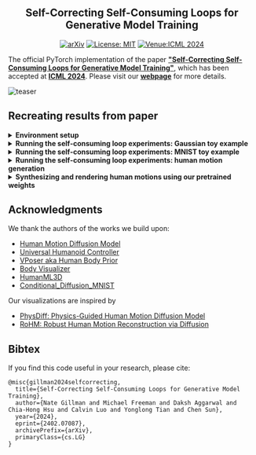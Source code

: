 <div align="center">

## Self-Correcting Self-Consuming Loops for Generative Model Training

[![arXiv](https://img.shields.io/badge/arXiv-2402.07087-<COLOR>.svg)](https://arxiv.org/abs/2402.07087)
[![License: MIT](https://img.shields.io/badge/License-MIT-yellow.svg)](https://opensource.org/licenses/MIT)
[![Venue:ICML 2024](https://img.shields.io/badge/Venue-ICML%202024-007CFF)](https://icml.cc/)

</div>

The official PyTorch implementation of the paper [**"Self-Correcting Self-Consuming Loops for Generative Model Training"**](https://arxiv.org/abs/2402.07087), which has been accepted at [**ICML 2024**](https://icml.cc/Conferences/2024).
Please visit our [**webpage**](https://nategillman.com/sc-sc.html) for more details.


![teaser](assets/motion_null.gif)




## Recreating results from paper

<details>
  <summary><b> Environment setup </b></summary>

<br>

The main building blocks for this repo include [Human Motion Diffusion Model](https://guytevet.github.io/mdm-page/), [Universal Humanoid Controller](https://github.com/ZhengyiLuo/UHC), [VPoser](https://github.com/nghorbani/human_body_prior).
Please visit their webpages for more details, including license info.
Note that their code depends on other libraries, including CLIP, SMPL, SMPL-X, PyTorch3D, and uses datasets that each have their own respective licenses that must also be followed.

### Step 1: build conda env

Run the script: 

```bash
cd utils/setup
./setup.sh
```

This will create a conda virtual environment and perform a basic test (`test_environment.py`) to see if all succeeds. 

The environment setup has several major steps which depend greatly on the host machine. While `setup.sh` aspires to be robust / 'just work', there will be differences from system to system. 
For completeness, those steps are:
1. Create a Python 3.8.12 conda virtual environment named `"scsc"`
2. Install the dependencies of [MDM](https://github.com/GuyTevet/motion-diffusion-model)
3. Install the dependencies of [UHC](https://github.com/ZhengyiLuo/UHC) (including [Mujoco](https://github.com/openai/mujoco-py), which requires [Boost](https://www.boost.org/) to cythonize.)
4. Install visualization dependencies ([Body Visualizer](https://github.com/nghorbani/body_visualizer), [VPoser](https://github.com/nghorbani/human_body_prior))

Optionally, the last step of `./setup.sh` will facilitate moving the SMPL, SMPL+H, and SMPL+X models into their expected locations.

You must have an account on the following websites **AND AGREE TO THEIR TERMS AND CONDITIONS**:
- SMPL-X: https://smpl-x.is.tue.mpg.de/register.php
- SMPL: https://smpl.is.tue.mpg.de/modellicense.html
- SMPL-H: https://mano.is.tue.mpg.de/register.php

The data download script may also be run independently of the model setup. One can run: `./get_smpl_data.sh`.
More detail on the data dependencies can be found in Step 3.

<!-- <details>
  <summary><b> (Optional) basic environment setup test, to check if sampling works </b></summary> 

Running a sampling and basic visualization is a good intermediate test to run at this point. To do this,
first download the [`humanml-encoder-512`](https://github.com/GuyTevet/motion-diffusion-model?tab=readme-ov-file#3-download-the-pretrained-models) model from the MDM repository. 

Place it into `save/`. Make a copy of the model weights you wish to use for MDM (e.g., `model000200000.pt`) and
name it `model.pt`. The save directory should now look like this:
```commandline
|── save
└── humanml_trans_enc_512
    ├── args.json
    ├── eval_humanml_trans_enc_512_000475000_gscale2.5_wo_mm.log
    ├── model000200000.pt
    ├── model000475000.pt
    ├── model.pt
    ├── opt000200000.pt
    └── opt000475000.pt
```

To run the visualization test, enter the following into your shell:
```bash
conda activate scsc
mkdir -p test_videos
python visualize/visualizer.py
```

Examine the contents of the `test_videos` directory to find the results. 

This will output should look something like this:
```commandline
(scsc) [user@host]$ python visualize/visualizer.py WARNING: You are using a SMPL model, with only 10 shape coefficients.
usage: visualizer.py [-h] model_path
visualizer.py: error: the following arguments are required: model_path
WARNING: !-model_path was not specified through args.
Reading ././dataset/humanml_opt.txt
Loading dataset t2m !!...
100%|████████████████████████████████| 1460/1460 [00:02<00:00, 621.19it/s] num_synthetic_examples_included = 0
Skipped: 0 samples. Total Samples: 1404 Number of diffusion steps: 1000 Sampling batch 1/1!!...
Sampler batch size: 64
Sampling [repetitions: 0]
100%|████████████████████████████████| 1000/1000 [01:44<00:00, 9.54it/s]
Processing Sample [repetitions: 0] data rep: hml_vec.....
hml vec rep
Successfully saved wireframe videos to:
[PosixPath('test_videos/wireframe_video_prompt_0.mp4'), PosixPath('test_videos/wireframe_video_prompt_1.mp4')]
POSE_SEQ shape (296, 22, 3)
2024-02-26 00:53:21.608 | INFO | translation.utils_mdm_to_amass.human_body_prior.src.human_body_prior.tools.model_loader:load_model:97 - Loaded model in eval mode with trained weights: ./body_models/vposer_v2_05/snapshots/V02_05_epoch=13_val_loss=0.03.ckpt
VPoser Advanced IK: 100%|████████████████████████████| 1/1 [00:13<00:00, 13.70s/it] 
100%|██████████████████████████████| 196/196 [01:10<00:00, 2.76it/s] 
100%|██████████████████████████████| 100/100 [00:35<00:00, 2.78it/s] 
Successfully saved skinned videos to:
[PosixPath('test_videos/skinned_video_0.gif'), PosixPath('test_videos/skinned_video_1.gif')]
```

</details> -->

### Step 2: obtain HumanML3D dataset, and filter it to obtain our subset

First, must build [HumanML3D](https://github.com/EricGuo5513/HumanML3D) dataset.

Instructions on how to build the dataset may be found here: [LINK](https://github.com/EricGuo5513/HumanML3D?tab=readme-ov-file#how-to-obtain-the-data)

To obtain the AMASS data required to build HumanML3D, one can use the `get_smpl_data.sh` script and then the `extract_humanml_3d.sh` script. Together, this will download the required AMASS datasets and put them in a convenient location to proceed with HumanML3D's instructions. 
Again, usage of this script requires one have an active account on the [AMASS website](https://amass.is.tue.mpg.de/index.html) and agree to the license of all individual datasets. 

```bash
git clone https://github.com/EricGuo5513/HumanML3D.git
# follow HumanML3D setup instructions at the above repo, then
cp -r HumanML3D/HumanML3D ./dataset/HumanML3D
cp HumanML3D/index.csv ./dataset/HumanML3D/index.csv
```

Then, at [BMLMoVi](https://borealisdata.ca/dataset.xhtml?persistentId=doi%3A10.5683%2FSP2%2FJRHDRN&version=&q=&fileTypeGroupFacet=%22Archive%22&fileAccess=&fileTag=&fileSortField=&fileSortOrder=), you need to download and unpack the files:
- `F_Subjects_1_45.tar`: [LINK](https://borealisdata.ca/file.xhtml?fileId=128299&version=5.0)
- `F_Subjects_46_90.tar`: [LINK](https://borealisdata.ca/file.xhtml?fileId=92072&version=5.0)

and put their contents together inside the folder `dataset/F_Subjects_1_90` at the root of the repository.
We use this when we run the following script, to filter the HumanML3D dataset into smaller subdata sets of sizes $\{64, 128, 256, 2794\}$ as described in the paper.

```bash
python exp_scripts/filter_dataset.py
```

### Step 3: Download dependencies for MDM, UHC, and inverse kinematics engine


```bash
# from original MDM repo
pip install gdown
bash prepare/download_glove.sh
bash prepare/download_smpl_files.sh
bash prepare/download_t2m_evaluators.sh
```

The `download_smpl_files.sh` will place files inside `body_models/smpl`.
Then, download and place these files in the repo as indicated:
- [DMPL model](https://smpl.is.tue.mpg.de/download.php) (go to downloads, then "Download DMPLs compatible with SMPL", then put `dmpls` folder inside `body_models` directory)
- [VPoser v2.0](https://smpl-x.is.tue.mpg.de/) (sign up for an account and find the VPoser v2 download in the 'Downloads tab') and unzip, then place it in `body_models/vposer_v2_05` (i.e. rename downloaded folder to `vposer_v2_05`) 
- [SMPL-H model](https://mano.is.tue.mpg.de/) (find the Extended SMPL+H model download in the 'Downloads tab') and place the `smplh` folder in `body_models`


After all this, `body_models` directory should look like this:

  ```bash
body_models
├── dmpls
│   ├── female
│       ├── model.npz
│   ├── male
│       ├── model.npz
│   ├── neutral
│       ├── model.npz
├── smpl
│   ├── J_regressor_extra.npy
│   ├── kintree_table.pkl
│   ├── SMPL_NEUTRAL.pkl
│   ├── smplfaces.npy
├── smplh
│   ├── female
│       ├── model.npz
│   ├── male
│       ├── model.npz
│   ├── neutral
│       ├── model.npz
├── vposer_v2_05
│   ├── snapshots
│       ├── V02_05_epoch=08_val_loss=0.03.ckpt
│       ├── V02_05_epoch=13_val_loss=0.03.ckpt
│   ├── V02_05.yaml
```


Also need data for UHC:

```bash
# Also need data for UHC
cd UniversalHumanoidControl
bash download_data.sh
```

</details>


<details>
  <summary><b> Running the self-consuming loop experiments: Gaussian toy example </b></summary>

<br>

```bash
python exp_scripts/gaussian_toy_example.py
```

</details>

<details>
  <summary><b> Running the self-consuming loop experiments: MNIST toy example </b></summary>

<br>

Create a separate conda env for these experiments:

```bash
conda create -n mnist_toy python=3.11
conda activate mnist_toy

conda install pytorch==2.2.0 torchvision==0.17.0 torchaudio==2.2.0 pytorch-cuda=12.1 -c pytorch -c nvidia
conda install tqdm matplotlib -y
conda install scikit-learn -y
```

Train an image classifer for MNIST digits; the learned embeddings will be used to compute the FID scores later.

```bash
mkdir -p exp_outputs/mnist
python exp_scripts/mnist/fid_lenet.py
```

This first training script trains the baseline, which is generations 0 through 50.
The last checkpoint from Generation 0 will  be used to seed all of the self-consuming experiments.
Don't start the other runs until this run finishes.

```bash
NUM_EPOCH=20

python exp_scripts/mnist/self_consuming_ddpm_mini.py \
    --n_epoch_for_training_from_scratch ${NUM_EPOCH} \
    --train_type baseline \
    --synth_aug_percent 0.0 \
    --fraction_of_train_set_to_train_on 0.2 \
    --save_dir_parent ./exp_outputs/mnist/ \
    --lr_divisor 20 \
    --resume_starting_at_generation 0
```

This script trains the self-consuming loop.
To recreate the results from the paper, you should run this script four times, for each `SYNTH_AUG_PERCENT` in `{0.2, 0.5, 1.0, 1.5}`.
These can all be run in parallel.

```bash
NUM_EPOCH=20
SYNTH_AUG_PERCENT=0.2
python exp_scripts/mnist/self_consuming_ddpm_mini.py \
    --n_epoch_for_training_from_scratch ${NUM_EPOCH} \
    --train_type iterative_finetuning \
    --synth_aug_percent ${SYNTH_AUG_PERCENT} \
    --fraction_of_train_set_to_train_on 0.2 \
    --save_dir_parent ./exp_outputs/mnist/ \
    --lr_divisor 20 \
    --resume_starting_at_generation 0
```

And this script trains the self-consuming loop with self-correction.
Again, to recreate the results from the paper, you should run this script four times, for each `SYNTH_AUG_PERCENT` in `{0.2, 0.5, 1.0, 1.5}`.
These can also all be run in parallel.

```bash
NUM_EPOCH=20
SYNTH_AUG_PERCENT=0.2
python exp_scripts/mnist/self_consuming_ddpm_mini.py \
    --n_epoch_for_training_from_scratch ${NUM_EPOCH} \
    --train_type iterative_finetuning_with_correction \
    --synth_aug_percent ${SYNTH_AUG_PERCENT} \
    --fraction_of_train_set_to_train_on 0.2 \
    --n_clusters_per_digit 16 \
    --save_dir_parent ./exp_outputs/mnist/ \
    --lr_divisor 20 \
    --resume_starting_at_generation 0
```

At any point during training, you can check on progress by running the below script.
It will generate graphs and write them to `exp_outputs/mnist/graphs`.

```bash
python exp_scripts/mnist/generate_graphs.py ./exp_outputs/mnist
```


</details>


<details>
  <summary><b> Running the self-consuming loop experiments: human motion generation</b></summary>

<br>

The bash scripts below can be run without any changes.
If your compute resources are managed by Slurm, then you might consider taking a look at 
the Slurm script that we used, which is provided at `exp_scripts/slurm.sh`.
You would need to change the resource requests and environment to match whatever your slurm setup is,
and of course you would need to change the last line, which executes the bash script listed below.


<details style="margin-left: 20px;"><summary><b>dataset size = 64</b></summary>


#### $n = 64$, training from scratch


```bash
# STEP 1: we train generation 0 on just ground truth data
bash exp_scripts/dataset_0064/train_generation_0.sh

# STEP 2: copy the checkpoint from that experiment to seed all the other experiments
python exp_scripts/dataset_0064/copy_generation_0.py

# STEP 3: After the above scripts finish, each of following 9 scripts can run in parallel

# STEP 3A: we train the baseline model
bash exp_scripts/dataset_0064/train_baseline.sh

# STEP 3B: train the iterative finetuning models
bash exp_scripts/dataset_0064/train_iterative_finetuning.sh 025
bash exp_scripts/dataset_0064/train_iterative_finetuning.sh 050
bash exp_scripts/dataset_0064/train_iterative_finetuning.sh 075
bash exp_scripts/dataset_0064/train_iterative_finetuning.sh 100

# STEP 3C: train the iterative finetuning models with correction
bash exp_scripts/dataset_0064/train_iterative_finetuning_with_correction.sh 025
bash exp_scripts/dataset_0064/train_iterative_finetuning_with_correction.sh 050
bash exp_scripts/dataset_0064/train_iterative_finetuning_with_correction.sh 075
bash exp_scripts/dataset_0064/train_iterative_finetuning_with_correction.sh 100

# STEP 4: we can graph our results; to see intermediate results, this script can be run 
# while the above 9 scripts are still running
python exp_scripts/generate_graphs.py 0064
```

#### $n = 64$, synthesizing motions using those trained weights

These scripts randomly select prompts from the test split for visualization, then sample from the
checkpoint, and render them. The second step takes a while, but note that you can execute the same
script $m$ times, where $m$ is the number of checkpoints that the script needs to sample from.

```bash
# STEP 1: run this script to copy over the relevant checkpoints into a new folder.
# command line arg #1: dataset size
# command line arg #2: quantity of prompts to sample from the test split
python exp_scripts/prep_for_visualization.py 0064 16

# STEP 2: sample motions from checkpoints, then render motions.
# command line arg #1: the path output from previous script
# command line arg #2: quantity of samples to synthesize for each prompt
python sample/checkpoint_visual_sampler.py exp_outputs/dataset_0064/visualization 4
```

</details>



<details style="margin-left: 20px;"><summary><b>dataset size = 128</b></summary>

#### $n = 128$, training from scratch

The logic for the case where the dataset has size $n=128$ is similar to the $n=64$ case; 
see above for a detailed description of what all these scripts are doing.

```bash
# train generation 0, then use it to seed other results
bash exp_scripts/dataset_0128/train_generation_0.sh
python exp_scripts/dataset_0128/copy_generation_0.py

# train generations 1 through 50
bash exp_scripts/dataset_0128/train_baseline.sh
bash exp_scripts/dataset_0128/train_iterative_finetuning.sh 025
bash exp_scripts/dataset_0128/train_iterative_finetuning.sh 050
bash exp_scripts/dataset_0128/train_iterative_finetuning.sh 075
bash exp_scripts/dataset_0128/train_iterative_finetuning.sh 100
bash exp_scripts/dataset_0128/train_iterative_finetuning_with_correction.sh 025
bash exp_scripts/dataset_0128/train_iterative_finetuning_with_correction.sh 050
bash exp_scripts/dataset_0128/train_iterative_finetuning_with_correction.sh 075
bash exp_scripts/dataset_0128/train_iterative_finetuning_with_correction.sh 100

# graph the results
python exp_scripts/generate_graphs.py 0128
```

#### $n = 128$, synthesizing motions using those trained weights


```bash
# copy the checkpoints into a new folder, randomly choose 16 prompts from test split
python exp_scripts/prep_for_visualization.py 0128 16

# synthesize motions from checkpoints, then render 4 samples for each one
python sample/checkpoint_visual_sampler.py exp_outputs/dataset_0128/visualization 4
```

</details>


<details style="margin-left: 20px;"><summary><b>dataset size = 256</b></summary>

#### $n = 256$, training from scratch

The logic for the case where the dataset has size $n=256$ is similar to the $n=64$ case; 
see above for a detailed description of what all these scripts are doing.

```bash
# train generation 0, then use it to seed other results
bash exp_scripts/dataset_0256/train_generation_0.sh
python exp_scripts/dataset_0256/copy_generation_0.py

# train generations 1 through 50
bash exp_scripts/dataset_0256/train_baseline.sh
bash exp_scripts/dataset_0256/train_iterative_finetuning.sh 025
bash exp_scripts/dataset_0256/train_iterative_finetuning.sh 050
bash exp_scripts/dataset_0256/train_iterative_finetuning.sh 075
bash exp_scripts/dataset_0256/train_iterative_finetuning.sh 100
bash exp_scripts/dataset_0256/train_iterative_finetuning_with_correction.sh 025
bash exp_scripts/dataset_0256/train_iterative_finetuning_with_correction.sh 050
bash exp_scripts/dataset_0256/train_iterative_finetuning_with_correction.sh 075
bash exp_scripts/dataset_0256/train_iterative_finetuning_with_correction.sh 100

# graph the results
python exp_scripts/generate_graphs.py 0256
```

#### $n = 256$, synthesizing motions using those trained weights


```bash
# copy the checkpoints into a new folder, randomly choose 16 prompts from test split
python exp_scripts/prep_for_visualization.py 0256 16

# synthesize motions from checkpoints, then render 4 samples for each one
python sample/checkpoint_visual_sampler.py exp_outputs/dataset_0256/visualization 4
```

</details>


<details style="margin-left: 20px;"><summary><b>dataset size = 2794</b></summary>


#### $n = 2794$, training from scratch

The logic for the case where the dataset has size $n=2794$ is similar to the $n=64$ case; 
see above for a detailed description of what all these scripts are doing.

```bash
# train generation 0, then use it to seed other results
bash exp_scripts/dataset_2794/train_generation_0.sh
python exp_scripts/dataset_2794/copy_generation_0.py

# train generations 1 through 50
bash exp_scripts/dataset_2794/train_baseline.sh
bash exp_scripts/dataset_2794/train_iterative_finetuning.sh 025
bash exp_scripts/dataset_2794/train_iterative_finetuning.sh 050
bash exp_scripts/dataset_2794/train_iterative_finetuning.sh 075
bash exp_scripts/dataset_2794/train_iterative_finetuning.sh 100
bash exp_scripts/dataset_2794/train_iterative_finetuning_with_correction.sh 025
bash exp_scripts/dataset_2794/train_iterative_finetuning_with_correction.sh 050
bash exp_scripts/dataset_2794/train_iterative_finetuning_with_correction.sh 075
bash exp_scripts/dataset_2794/train_iterative_finetuning_with_correction.sh 100

# graph the results
python exp_scripts/generate_graphs.py 2794
```

#### $n = 2794$, synthesizing motions using those trained weights


```bash
# copy the checkpoints into a new folder, randomly choose 16 prompts from test split
python exp_scripts/prep_for_visualization.py 2794 16

# synthesize motions from checkpoints, then render 4 samples for each one
python sample/checkpoint_visual_sampler.py exp_outputs/dataset_2794/visualization 4
```

</details>


</details>


<details>
  <summary><b>Synthesizing and rendering human motions using our pretrained weights</b></summary>
  

#### dataset size: $n = 64$

```bash
## in progress; we're uploading our weights soon!
```

</details>


## Acknowledgments

We thank the authors of the works we build upon:
- [Human Motion Diffusion Model](https://github.com/GuyTevet/motion-diffusion-model)
- [Universal Humanoid Controller](https://github.com/ZhengyiLuo/UHC)
- [VPoser aka Human Body Prior](https://github.com/nghorbani/human_body_prior)
- [Body Visualizer](https://github.com/nghorbani/body_visualizer)
- [HumanML3D](https://github.com/EricGuo5513/HumanML3D)
- [Conditional_Diffusion_MNIST](https://github.com/TeaPearce/Conditional_Diffusion_MNIST)

Our visualizations are inspired by
- [PhysDiff: Physics-Guided Human Motion Diffusion Model](https://nvlabs.github.io/PhysDiff/)
- [RoHM: Robust Human Motion Reconstruction via Diffusion](https://github.com/sanweiliti/RoHM)


## Bibtex
If you find this code useful in your research, please cite:

```
@misc{gillman2024selfcorrecting,
  title={Self-Correcting Self-Consuming Loops for Generative Model Training}, 
  author={Nate Gillman and Michael Freeman and Daksh Aggarwal and Chia-Hong Hsu and Calvin Luo and Yonglong Tian and Chen Sun},
  year={2024},
  eprint={2402.07087},
  archivePrefix={arXiv},
  primaryClass={cs.LG}
}
```
